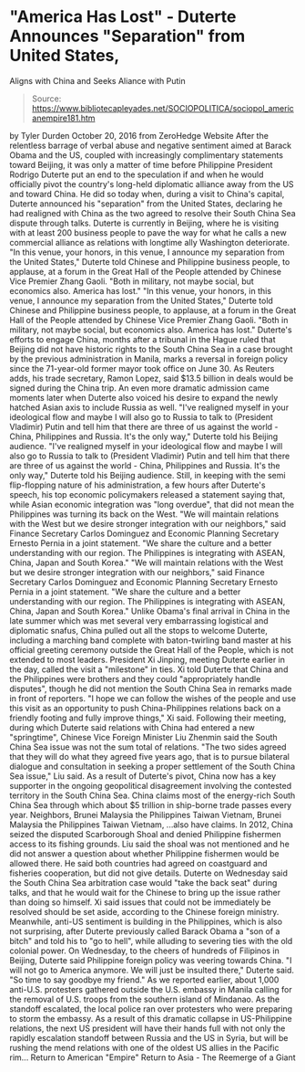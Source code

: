 # "America Has Lost" - Duterte Announces "Separation" from United States, 
Aligns with China and Seeks Aliance with Putin

> Source: https://www.bibliotecapleyades.net/SOCIOPOLITICA/sociopol_americanempire181.htm

by Tyler Durden October 20, 2016 from ZeroHedge Website
After the relentless barrage of verbal abuse and negative sentiment aimed at Barack Obama and the US, coupled with increasingly complimentary statements toward Beijing, it was only a matter of time before Philippine President Rodrigo Duterte put an end to the speculation if and when he would officially pivot the country's long-held diplomatic alliance away from the US and toward China.
He did so today when, during a visit to China's capital, Duterte announced his "separation" from the United States, declaring he had realigned with China as the two agreed to resolve their South China Sea dispute through talks. Duterte is currently in Beijing, where he is visiting with at least 200 business people to pave the way for what he calls a new commercial alliance as relations with longtime ally Washington deteriorate.
"In this venue, your honors, in this venue, I announce my separation from the United States," Duterte told Chinese and Philippine business people, to applause, at a forum in the Great Hall of the People attended by Chinese Vice Premier Zhang Gaoli. "Both in military, not maybe social, but economics also. America has lost."
"In this venue, your honors, in this venue, I announce my separation from the United States," Duterte told Chinese and Philippine business people, to applause, at a forum in the Great Hall of the People attended by Chinese Vice Premier Zhang Gaoli.
"Both in military, not maybe social, but economics also. America has lost."
Duterte's efforts to engage China, months after a tribunal in the Hague ruled that Beijing did not have historic rights to the South China Sea in a case brought by the previous administration in Manila, marks a reversal in foreign policy since the 71-year-old former mayor took office on June 30.
As Reuters adds, his trade secretary, Ramon Lopez, said $13.5 billion in deals would be signed during the China trip. An even more dramatic admission came moments later when Duterte also voiced his desire to expand the newly hatched Asian axis to include Russia as well.
"I've realigned myself in your ideological flow and maybe I will also go to Russia to talk to (President Vladimir) Putin and tell him that there are three of us against the world - China, Philippines and Russia. It's the only way," Duterte told his Beijing audience.
"I've realigned myself in your ideological flow and maybe I will also go to Russia to talk to (President Vladimir) Putin and tell him that there are three of us against the world - China, Philippines and Russia.
It's the only way," Duterte told his Beijing audience.
Still, in keeping with the semi flip-flopping nature of his administration, a few hours after Duterte's speech, his top economic policymakers released a statement saying that, while Asian economic integration was "long overdue", that did not mean the Philippines was turning its back on the West.
"We will maintain relations with the West but we desire stronger integration with our neighbors," said Finance Secretary Carlos Dominguez and Economic Planning Secretary Ernesto Pernia in a joint statement. "We share the culture and a better understanding with our region. The Philippines is integrating with ASEAN, China, Japan and South Korea."
"We will maintain relations with the West but we desire stronger integration with our neighbors," said Finance Secretary Carlos Dominguez and Economic Planning Secretary Ernesto Pernia in a joint statement.
"We share the culture and a better understanding with our region. The Philippines is integrating with ASEAN, China, Japan and South Korea."
Unlike Obama's final arrival in China in the late summer which was met several very embarrassing logistical and diplomatic snafus, China pulled out all the stops to welcome Duterte, including a marching band complete with baton-twirling band master at his official greeting ceremony outside the Great Hall of the People, which is not extended to most leaders.
President Xi Jinping, meeting Duterte earlier in the day, called the visit a "milestone" in ties.
Xi told Duterte that China and the Philippines were brothers and they could "appropriately handle disputes", though he did not mention the South China Sea in remarks made in front of reporters.
"I hope we can follow the wishes of the people and use this visit as an opportunity to push China-Philippines relations back on a friendly footing and fully improve things," Xi said.
Following their meeting, during which Duterte said relations with China had entered a new "springtime", Chinese Vice Foreign Minister Liu Zhenmin said the South China Sea issue was not the sum total of relations.
"The two sides agreed that they will do what they agreed five years ago, that is to pursue bilateral dialogue and consultation in seeking a proper settlement of the South China Sea issue," Liu said.
As a result of Duterte's pivot, China now has a key supporter in the ongoing geopolitical disagreement involving the contested territory in the South China Sea. China claims most of the energy-rich South China Sea through which about $5 trillion in ship-borne trade passes every year.
Neighbors,
Brunei Malaysia the Philippines Taiwan Vietnam,
Brunei
Malaysia
the Philippines
Taiwan
Vietnam,
...also have claims.
In 2012, China seized the disputed Scarborough Shoal and denied Philippine fishermen access to its fishing grounds. Liu said the shoal was not mentioned and he did not answer a question about whether Philippine fishermen would be allowed there. He said both countries had agreed on coastguard and fisheries cooperation, but did not give details. Duterte on Wednesday said the South China Sea arbitration case would "take the back seat" during talks, and that he would wait for the Chinese to bring up the issue rather than doing so himself.
Xi said issues that could not be immediately be resolved should be set aside, according to the Chinese foreign ministry.
Meanwhile, anti-US sentiment is building in the Philippines, which is also not surprising, after Duterte previously called Barack Obama a "son of a bitch" and told his to "go to hell", while alluding to severing ties with the old colonial power.
On Wednesday, to the cheers of hundreds of Filipinos in Beijing, Duterte said Philippine foreign policy was veering towards China.
"I will not go to America anymore. We will just be insulted there," Duterte said. "So time to say goodbye my friend."
As we reported earlier, about 1,000 anti-U.S. protesters gathered outside the U.S. embassy in Manila calling for the removal of U.S. troops from the southern island of Mindanao.
As the standoff escalated, the local police ran over protesters who were preparing to storm the embassy. As a result of this dramatic collapse in US-Philippine relations, the next US president will have their hands full with not only the rapidly escalation standoff between Russia and the US in Syria, but will be rushing the mend relations with one of the oldest US allies in the Pacific rim...
Return to American "Empire"
Return to Asia - The Reemerge of a Giant
